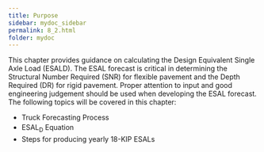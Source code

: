 ```yaml
---
title: Purpose
sidebar: mydoc_sidebar
permalink: 8_2.html
folder: mydoc
---
```


<style>
  div{text-align: justify;}
</style>

This chapter provides guidance on calculating the Design Equivalent Single Axle Load (ESALD). The ESAL forecast is critical in determining the Structural Number Required (SNR) for flexible pavement and the Depth Required (DR) for rigid pavement. Proper attention to input and good engineering judgement should be used when developing the ESAL forecast. The following topics will be covered in this chapter:
<ul>
<li style="margin:0.2rem">Truck Forecasting Process</li>
<li style="margin:0.2rem">ESAL<sub>D</sub> Equation</li>
<li style="margin:0.2rem">Steps for producing yearly 18-KIP ESALs</li>
</ul>